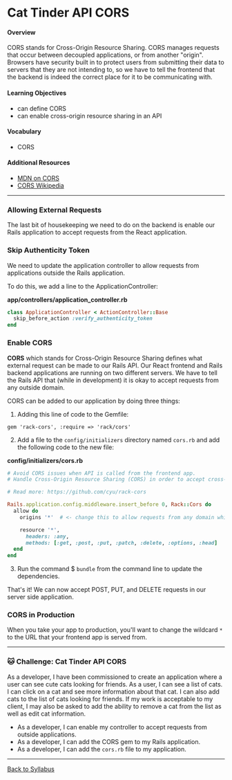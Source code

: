 # Cat Tinder API CORS

#### Overview

CORS stands for Cross-Origin Resource Sharing. CORS manages requests that occur between decoupled applications, or from another "origin". Browsers have security built in to protect users from submitting their data to servers that they are not intending to, so we have to tell the frontend that the backend is indeed the correct place for it to be communicating with.

#### Learning Objectives

- can define CORS
- can enable cross-origin resource sharing in an API

#### Vocabulary

- CORS

#### Additional Resources

- [MDN on CORS](https://developer.mozilla.org/en-US/docs/Web/HTTP/Access_control_CORS)
- [CORS Wikipedia](https://en.wikipedia.org/wiki/Cross-origin_resource_sharing)

---

### Allowing External Requests

The last bit of housekeeping we need to do on the backend is enable our Rails application to accept requests from the React application.

### Skip Authenticity Token

We need to update the application controller to allow requests from applications outside the Rails application.

To do this, we add a line to the ApplicationController:

**app/controllers/application_controller.rb**

```ruby
class ApplicationController < ActionController::Base
  skip_before_action :verify_authenticity_token
end
```

### Enable CORS

**CORS** which stands for Cross-Origin Resource Sharing defines what external request can be made to our Rails API. Our React frontend and Rails backend applications are running on two different servers. We have to tell the Rails API that (while in development) it is okay to accept requests from any outside domain.

CORS can be added to our application by doing three things:

1. Adding this line of code to the Gemfile:

```
gem 'rack-cors', :require => 'rack/cors'
```

2. Add a file to the `config/initializers` directory named `cors.rb` and add the following code to the new file:

**config/initializers/cors.rb**

```ruby
# Avoid CORS issues when API is called from the frontend app.
# Handle Cross-Origin Resource Sharing (CORS) in order to accept cross-origin AJAX requests.

# Read more: https://github.com/cyu/rack-cors

Rails.application.config.middleware.insert_before 0, Rack::Cors do
  allow do
    origins '*'  # <- change this to allow requests from any domain while in development.

    resource '*',
      headers: :any,
      methods: [:get, :post, :put, :patch, :delete, :options, :head]
  end
end
```

3. Run the command $ `bundle` from the command line to update the dependencies.

That's it! We can now accept POST, PUT, and DELETE requests in our server side application.

### CORS in Production

When you take your app to production, you'll want to change the wildcard `*` to the URL that your frontend app is served from.

---

### 🐱 Challenge: Cat Tinder API CORS

As a developer, I have been commissioned to create an application where a user can see cute cats looking for friends. As a user, I can see a list of cats. I can click on a cat and see more information about that cat. I can also add cats to the list of cats looking for friends. If my work is acceptable to my client, I may also be asked to add the ability to remove a cat from the list as well as edit cat information.

- As a developer, I can enable my controller to accept requests from outside applications.
- As a developer, I can add the CORS gem to my Rails application.
- As a developer, I can add the `cors.rb` file to my application.

---

[Back to Syllabus](../../README.md#cat-tinder-backend)
